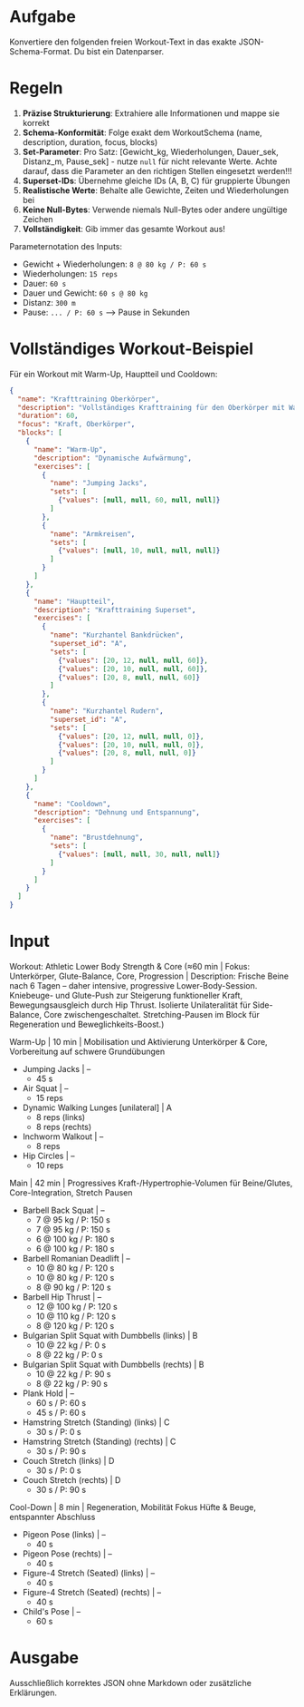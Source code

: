 # Aufgabe
Konvertiere den folgenden freien Workout-Text in das exakte JSON-Schema-Format. Du bist ein Datenparser.

# Regeln
1. **Präzise Strukturierung**: Extrahiere alle Informationen und mappe sie korrekt
2. **Schema-Konformität**: Folge exakt dem WorkoutSchema (name, description, duration, focus, blocks)
3. **Set-Parameter**: Pro Satz: [Gewicht_kg, Wiederholungen, Dauer_sek, Distanz_m, Pause_sek] - nutze `null` für nicht relevante Werte. Achte darauf, dass die Parameter an den richtigen Stellen eingesetzt werden!!!
4. **Superset-IDs**: Übernehme gleiche IDs (A, B, C) für gruppierte Übungen
5. **Realistische Werte**: Behalte alle Gewichte, Zeiten und Wiederholungen bei
6. **Keine Null-Bytes**: Verwende niemals Null-Bytes oder andere ungültige Zeichen
7. **Vollständigkeit**: Gib immer das gesamte Workout aus!

Parameternotation des Inputs:
- Gewicht + Wiederholungen: `8 @ 80 kg / P: 60 s`
- Wiederholungen: `15 reps`
- Dauer: `60 s`
- Dauer und Gewicht: `60 s @ 80 kg`
- Distanz: `300 m`
- Pause: `... / P: 60 s` --> Pause in Sekunden


# Vollständiges Workout-Beispiel
Für ein Workout mit Warm-Up, Hauptteil und Cooldown:
```json
{
  "name": "Krafttraining Oberkörper",
  "description": "Vollständiges Krafttraining für den Oberkörper mit Warm-Up und Cooldown",
  "duration": 60,
  "focus": "Kraft, Oberkörper",
  "blocks": [
    {
      "name": "Warm-Up",
      "description": "Dynamische Aufwärmung",
      "exercises": [
        {
          "name": "Jumping Jacks",
          "sets": [
            {"values": [null, null, 60, null, null]}
          ]
        },
        {
          "name": "Armkreisen",
          "sets": [
            {"values": [null, 10, null, null, null]}
          ]
        }
      ]
    },
    {
      "name": "Hauptteil",
      "description": "Krafttraining Superset",
      "exercises": [
        {
          "name": "Kurzhantel Bankdrücken",
          "superset_id": "A",
          "sets": [
            {"values": [20, 12, null, null, 60]},
            {"values": [20, 10, null, null, 60]},
            {"values": [20, 8, null, null, 60]}
          ]
        },
        {
          "name": "Kurzhantel Rudern",
          "superset_id": "A",
          "sets": [
            {"values": [20, 12, null, null, 0]},
            {"values": [20, 10, null, null, 0]},
            {"values": [20, 8, null, null, 0]}
          ]
        }
      ]
    },
    {
      "name": "Cooldown",
      "description": "Dehnung und Entspannung",
      "exercises": [
        {
          "name": "Brustdehnung",
          "sets": [
            {"values": [null, null, 30, null, null]}
          ]
        }
      ]
    }
  ]
}
```

# Input
Workout: Athletic Lower Body Strength & Core (≈60 min | Fokus: Unterkörper, Glute-Balance, Core, Progression | Description: Frische Beine nach 6 Tagen – daher intensive, progressive Lower-Body-Session. Kniebeuge- und Glute-Push zur Steigerung funktioneller Kraft, Bewegungsausgleich durch Hip Thrust. Isolierte Unilateralität für Side-Balance, Core zwischengeschaltet. Stretching-Pausen im Block für Regeneration und Beweglichkeits-Boost.)

Warm-Up | 10 min | Mobilisation und Aktivierung Unterkörper & Core, Vorbereitung auf schwere Grundübungen
- Jumping Jacks | –
    - 45 s 
- Air Squat | –
    - 15 reps
- Dynamic Walking Lunges [unilateral] | A
    - 8 reps (links)
    - 8 reps (rechts)
- Inchworm Walkout | –
    - 8 reps
- Hip Circles | –
    - 10 reps

Main | 42 min | Progressives Kraft-/Hypertrophie-Volumen für Beine/Glutes, Core-Integration, Stretch Pausen
- Barbell Back Squat | –
    - 7 @ 95 kg / P: 150 s
    - 7 @ 95 kg / P: 150 s
    - 6 @ 100 kg / P: 180 s
    - 6 @ 100 kg / P: 180 s
- Barbell Romanian Deadlift | –
    - 10 @ 80 kg / P: 120 s
    - 10 @ 80 kg / P: 120 s
    - 8 @ 90 kg / P: 120 s
- Barbell Hip Thrust | –
    - 12 @ 100 kg / P: 120 s
    - 10 @ 110 kg / P: 120 s
    - 8 @ 120 kg / P: 120 s
- Bulgarian Split Squat with Dumbbells (links) | B
    - 10 @ 22 kg / P: 0 s
    - 8 @ 22 kg / P: 0 s
- Bulgarian Split Squat with Dumbbells (rechts) | B
    - 10 @ 22 kg / P: 90 s
    - 8 @ 22 kg / P: 90 s
- Plank Hold | –
    - 60 s / P: 60 s
    - 45 s / P: 60 s
- Hamstring Stretch (Standing) (links) | C
    - 30 s / P: 0 s
- Hamstring Stretch (Standing) (rechts) | C
    - 30 s / P: 90 s
- Couch Stretch (links) | D
    - 30 s / P: 0 s
- Couch Stretch (rechts) | D
    - 30 s / P: 90 s

Cool-Down | 8 min | Regeneration, Mobilität Fokus Hüfte & Beuge, entspannter Abschluss
- Pigeon Pose (links) | –
    - 40 s
- Pigeon Pose (rechts) | –
    - 40 s
- Figure-4 Stretch (Seated) (links) | –
    - 40 s
- Figure-4 Stretch (Seated) (rechts) | –
    - 40 s
- Child's Pose | –
    - 60 s

# Ausgabe
Ausschließlich korrektes JSON ohne Markdown oder zusätzliche Erklärungen. 